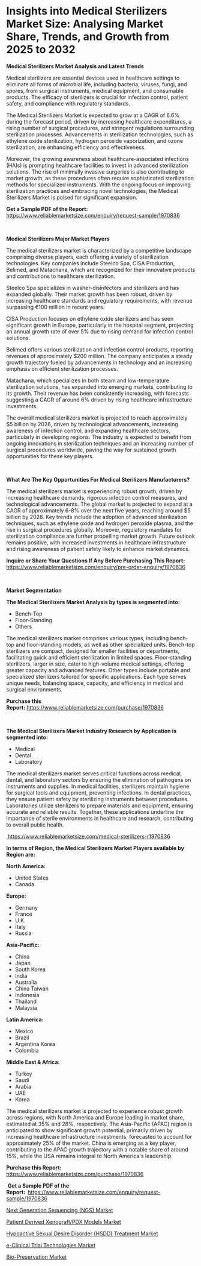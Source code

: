 <p><h1>Insights into Medical Sterilizers Market Size: Analysing Market Share, Trends, and Growth from 2025 to 2032</h1></p><p><strong>Medical Sterilizers Market Analysis and Latest Trends</strong></p>
<p><p>Medical sterilizers are essential devices used in healthcare settings to eliminate all forms of microbial life, including bacteria, viruses, fungi, and spores, from surgical instruments, medical equipment, and consumable products. The efficacy of sterilizers is crucial for infection control, patient safety, and compliance with regulatory standards.</p><p>The Medical Sterilizers Market is expected to grow at a CAGR of 6.6% during the forecast period, driven by increasing healthcare expenditures, a rising number of surgical procedures, and stringent regulations surrounding sterilization processes. Advancements in sterilization technologies, such as ethylene oxide sterilization, hydrogen peroxide vaporization, and ozone sterilization, are enhancing efficiency and effectiveness.</p><p>Moreover, the growing awareness about healthcare-associated infections (HAIs) is prompting healthcare facilities to invest in advanced sterilization solutions. The rise of minimally invasive surgeries is also contributing to market growth, as these procedures often require sophisticated sterilization methods for specialized instruments. With the ongoing focus on improving sterilization practices and embracing novel technologies, the Medical Sterilizers Market is poised for significant expansion.</p></p>
<p><strong>Get a Sample PDF of the Report:&nbsp;</strong> <a href="https://www.reliablemarketsize.com/enquiry/request-sample/1970836?utm_campaign=1991&utm_medium=2&utm_source=Github&utm_content=ia&utm_term=03032025&utm_id=medical-sterilizers">https://www.reliablemarketsize.com/enquiry/request-sample/1970836</a></p>
<p>&nbsp;</p>
<p><strong>Medical Sterilizers Major Market Players</strong></p>
<p><p>The medical sterilizers market is characterized by a competitive landscape comprising diverse players, each offering a variety of sterilization technologies. Key companies include Steelco Spa, CISA Production, Belimed, and Matachana, which are recognized for their innovative products and contributions to healthcare sterilization.</p><p>Steelco Spa specializes in washer-disinfectors and sterilizers and has expanded globally. Their market growth has been robust, driven by increasing healthcare standards and regulatory requirements, with revenue surpassing €100 million in recent years.</p><p>CISA Production focuses on ethylene oxide sterilizers and has seen significant growth in Europe, particularly in the hospital segment, projecting an annual growth rate of over 5% due to rising demand for infection control solutions.</p><p>Belimed offers various sterilization and infection control products, reporting revenues of approximately $200 million. The company anticipates a steady growth trajectory fueled by advancements in technology and an increasing emphasis on efficient sterilization processes.</p><p>Matachana, which specializes in both steam and low-temperature sterilization solutions, has expanded into emerging markets, contributing to its growth. Their revenue has been consistently increasing, with forecasts suggesting a CAGR of around 6% driven by rising healthcare infrastructure investments.</p><p>The overall medical sterilizers market is projected to reach approximately $5 billion by 2026, driven by technological advancements, increasing awareness of infection control, and expanding healthcare sectors, particularly in developing regions. The industry is expected to benefit from ongoing innovations in sterilization techniques and an increasing number of surgical procedures worldwide, paving the way for sustained growth opportunities for these key players.</p></p>
<p>&nbsp;</p>
<p><strong>What Are The Key Opportunities For Medical Sterilizers Manufacturers?</strong></p>
<p><p>The medical sterilizers market is experiencing robust growth, driven by increasing healthcare demands, rigorous infection control measures, and technological advancements. The global market is projected to expand at a CAGR of approximately 6-8% over the next five years, reaching around $5 billion by 2028. Key trends include the adoption of advanced sterilization techniques, such as ethylene oxide and hydrogen peroxide plasma, and the rise in surgical procedures globally. Moreover, regulatory mandates for sterilization compliance are further propelling market growth. Future outlook remains positive, with increased investments in healthcare infrastructure and rising awareness of patient safety likely to enhance market dynamics.</p></p>
<p><strong>Inquire or Share Your Questions If Any Before Purchasing This Report:</strong> <a href="https://www.reliablemarketsize.com/enquiry/pre-order-enquiry/1970836?utm_campaign=1991&utm_medium=2&utm_source=Github&utm_content=ia&utm_term=03032025&utm_id=medical-sterilizers">https://www.reliablemarketsize.com/enquiry/pre-order-enquiry/1970836</a></p>
<p>&nbsp;</p>
<p><strong>Market Segmentation</strong></p>
<p><strong>The Medical Sterilizers Market Analysis by types is segmented into:</strong></p>
<p><ul><li>Bench-Top</li><li>Floor-Standing</li><li>Others</li></ul></p>
<p><p>The medical sterilizers market comprises various types, including bench-top and floor-standing models, as well as other specialized units. Bench-top sterilizers are compact, designed for smaller facilities or departments, facilitating quick and efficient sterilization in limited spaces. Floor-standing sterilizers, larger in size, cater to high-volume medical settings, offering greater capacity and advanced features. Other types include portable and specialized sterilizers tailored for specific applications. Each type serves unique needs, balancing space, capacity, and efficiency in medical and surgical environments.</p></p>
<p><strong>Purchase this Report:&nbsp;</strong><a href="https://www.reliablemarketsize.com/purchase/1970836?utm_campaign=1991&utm_medium=2&utm_source=Github&utm_content=ia&utm_term=03032025&utm_id=medical-sterilizers">https://www.reliablemarketsize.com/purchase/1970836</a></p>
<p>&nbsp;</p>
<p><strong>The Medical Sterilizers Market Industry Research by Application is segmented into:</strong></p>
<p><ul><li>Medical</li><li>Dental</li><li>Laboratory</li></ul></p>
<p><p>The medical sterilizers market serves critical functions across medical, dental, and laboratory sectors by ensuring the elimination of pathogens on instruments and supplies. In medical facilities, sterilizers maintain hygiene for surgical tools and equipment, preventing infections. In dental practices, they ensure patient safety by sterilizing instruments between procedures. Laboratories utilize sterilizers to prepare materials and equipment, ensuring accurate and reliable results. Together, these applications underline the importance of sterile environments in healthcare and research, contributing to overall public health.</p></p>
<p><a href="https://www.reliablemarketsize.com/medical-sterilizers-r1970836?utm_campaign=1991&utm_medium=2&utm_source=Github&utm_content=ia&utm_term=03032025&utm_id=medical-sterilizers">&nbsp;https://www.reliablemarketsize.com/medical-sterilizers-r1970836</a></p>
<p><strong>In terms of Region, the Medical Sterilizers Market Players available by Region are:</strong></p>
<p>
    <p> <strong> North America: </strong>
        <ul>
            <li>United States</li>
            <li>Canada</li>
        </ul>
        </p> 
    <p> <strong> Europe: </strong>
        <ul>
            <li>Germany</li>
            <li>France</li>
            <li>U.K.</li>
            <li>Italy</li>
            <li>Russia</li>
        </ul>
        </p> 
    <p> <strong> Asia-Pacific: </strong>
        <ul>
            <li>China</li>
            <li>Japan</li>
            <li>South Korea</li>
            <li>India</li>
            <li>Australia</li>
            <li>China Taiwan</li>
            <li>Indonesia</li>
            <li>Thailand</li>
            <li>Malaysia</li>
        </ul>
        </p> 
    <p> <strong> Latin America: </strong>
        <ul>
            <li>Mexico</li>
            <li>Brazil</li>
            <li>Argentina Korea</li>
            <li>Colombia</li>
        </ul>
        </p> 
    <p> <strong> Middle East & Africa: </strong>
        <ul>
            <li>Turkey</li>
            <li>Saudi</li>
            <li>Arabia</li>
            <li>UAE</li>
            <li>Korea</li>
        </ul>
    </p>
    </p>
<p><p>The medical sterilizers market is projected to experience robust growth across regions, with North America and Europe leading in market share, estimated at 35% and 28%, respectively. The Asia-Pacific (APAC) region is anticipated to show significant growth potential, primarily driven by increasing healthcare infrastructure investments, forecasted to account for approximately 25% of the market. China is emerging as a key player, contributing to the APAC growth trajectory with a notable share of around 15%, while the USA remains integral to North America's leadership.</p></p>
<p><strong>Purchase this Report: </strong><a href="https://www.reliablemarketsize.com/purchase/1970836?utm_campaign=1991&utm_medium=2&utm_source=Github&utm_content=ia&utm_term=03032025&utm_id=medical-sterilizers">https://www.reliablemarketsize.com/purchase/1970836</a></p>
<p>&nbsp;<strong>Get a Sample PDF of the Report:&nbsp;&nbsp;</strong><a href="https://www.reliablemarketsize.com/enquiry/request-sample/1970836?utm_campaign=1991&utm_medium=2&utm_source=Github&utm_content=ia&utm_term=03032025&utm_id=medical-sterilizers">https://www.reliablemarketsize.com/enquiry/request-sample/1970836</a></p>
<p><strong></strong></p>
<p><p><a href="https://github.com/kaqiewan/Market-Research-Report-List-1/blob/main/next-generation-sequencing-ngs-market.md?utm_campaign=1991&utm_medium=2&utm_source=Github&utm_content=ia&utm_term=03032025&utm_id=medical-sterilizers">Next Generation Sequencing (NGS) Market</a></p><p><a href="https://github.com/donkalucine10/Market-Research-Report-List-1/blob/main/patient-derived-xenograftpdx-models-market.md?utm_campaign=1991&utm_medium=2&utm_source=Github&utm_content=ia&utm_term=03032025&utm_id=medical-sterilizers">Patient Derived Xenograft/PDX Models Market</a></p><p><a href="https://github.com/shrebasokib/Market-Research-Report-List-1/blob/main/hypoactive-sexual-desire-disorder-hsdd-treatment-market.md?utm_campaign=1991&utm_medium=2&utm_source=Github&utm_content=ia&utm_term=03032025&utm_id=medical-sterilizers">Hypoactive Sexual Desire Disorder (HSDD) Treatment Market</a></p><p><a href="https://github.com/elodielamto06/Market-Research-Report-List-1/blob/main/e-clinical-trial-technologies-market.md?utm_campaign=1991&utm_medium=2&utm_source=Github&utm_content=ia&utm_term=03032025&utm_id=medical-sterilizers">e-Clinical Trial Technologies Market</a></p><p><a href="https://github.com/taxyevgwlle/Market-Research-Report-List-1/blob/main/bio-preservation-market.md?utm_campaign=1991&utm_medium=2&utm_source=Github&utm_content=ia&utm_term=03032025&utm_id=medical-sterilizers">Bio-Preservation Market</a></p></p>